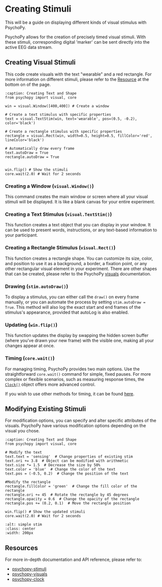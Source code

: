 # Creating Stimuli

This will be a guide on displaying different kinds of visual stimulus with PsychoPy.

PsychoPy allows for the creation of precisely timed visual stimuli.
With these stimuli, corresponding digital 'marker' can be sent directly into the active EEG data stream.

## Creating Visual Stimuli

This code create visuals with the text "wearable" and a red rectangle. For more information on different stimuli, please refer to the [Resource](#resources) at the bottom on of the page.

```{code-block} python
:caption: Creating Text and Shape
from psychopy import visual, core

win = visual.Window([400,400]) # Create a window

# Create a text stimulus with specific properties
text = visual.TextStim(win, text='wearable', pos=(0.5, -0.2), color='black') 

# Create a rectangle stimulus with specific properties
rectangle = visual.Rect(win, width=0.5, height=0.5, fillColor='red', lineColor='black')

# Automatically draw every frame 
text.autoDraw = True  
rectangle.autoDraw = True 


win.flip() # Show the stimuli
core.wait(2.0) # Wait for 2 seconds
```

### Creating a Window (```visual.Window()```)

This command creates the main window or screen where all your visual stimuli will be displayed. It is like a blank canvas for your entire experiment.

### Creating a Text Stimulus (```visual.TextStim()```)

This function creates a text object that you can display in your window. It can be used to present words, instructions, or any text-based information to your participant.

### Creating a Rectangle Stimulus (```visual.Rect()```)

This function creates a rectangle shape. You can customize its size, color, and position to use it as a background, a border, a fixation point, or any other rectangular visual element in your experiment. There are other shapes that can be created, please refer to the PsychoPy [visuals](https://www.psychopy.org/api/visual/index.html) documentation.

### Drawing (```stim.autoDraw()```)

To display a stimulus, you can either call the ```draw()``` on every frame manually, or you can automate the process by setting ```stim.autoDraw = True```. This method will also log the exact start and end frames of the stimulus's appearance, provided that autoLog is also enabled.

### Updating  (```win.flip()```)

This function updates the display by swapping the hidden screen buffer (where you've drawn your new frame) with the visible one, making all your changes appear at once.

### Timing (```core.wait()```)

For managing timing, PsychoPy provides two main options. Use the straightforward ```core.wait()``` command for simple, fixed pauses. For more complex or flexible scenarios, such as measuring response times, the [```Clock()```](https://www.psychopy.org/api/clock.html) object offers more advanced control.

If you wish to use other methods for timing, it can be found [here](https://discourse.psychopy.org/t/how-to-organise-the-timing-for-event-triggers-stimulus-presentation-and-keypresses/25937).

## Modifying Existing Stimuli

For modification options, you can specify and alter specific attributes of the visuals. PsychoPy have various modification options depending on the visual you chose.

```{code-block} python
:caption: Creating Text and Shape
from psychopy import visual, core

# Modify the text
text.text = 'sensing'  # Change properties of existing stim
text.ori += 3.8  # Object can be modified with arithmetic
text.size *= 1.5  # Decrease the size by 50%
text.color = 'blue'  # Change the color of the text
text.pos = (-0.5, 0.2)  # Change the position of the text

#Modify the rectangle
rectangle.fillColor = 'green'  # Change the fill color of the rectangle
rectangle.ori += 45  # Rotate the rectangle by 45 degrees
rectangle.opacity = 0.6  # Change the opacity of the rectangle
rectangle.pos += (0.2, 0.1)  # Move the rectangle position

win.flip() # Show the updated stimuli
core.wait(2.0) # Wait for 2 seconds
```

```{image} ../../_static/psychopy-stim.gif
:alt: simple stim
:class: center
:width: 200px
```

## Resources

For more in-depth documentation and API reference, please refer to:

* [psychopy-stimuli](https://www.psychopy.org/coder/codeStimuli.html)
* [psychopy-visuals](https://www.psychopy.org/api/visual/index.html)
* [psychopy-clock](https://www.psychopy.org/api/clock.html)

